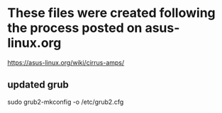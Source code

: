 # These files were created following the process posted on asus-linux.org
https://asus-linux.org/wiki/cirrus-amps/

## updated grub
sudo grub2-mkconfig -o /etc/grub2.cfg
